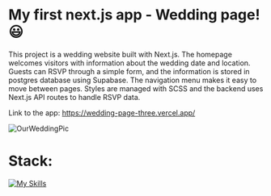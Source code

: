 # My first next.js app - Wedding page! 😃

This project is a wedding website built with Next.js. The homepage welcomes visitors with information about the wedding date and location. Guests can RSVP through a simple form, and the information is stored in postgres database using Supabase. The navigation menu makes it easy to move between pages. Styles are managed with SCSS and the backend uses Next.js API routes to handle RSVP data.

Link to the app: https://wedding-page-three.vercel.app/


![OurWeddingPic](https://github.com/user-attachments/assets/dc76b2c5-85c7-4ad6-9a2e-ad056b882f6f)

# Stack: 
[![My Skills](https://skillicons.dev/icons?i=nextjs,react,ts,sass,postgres,supabase,vercel)](https://skillicons.dev)
